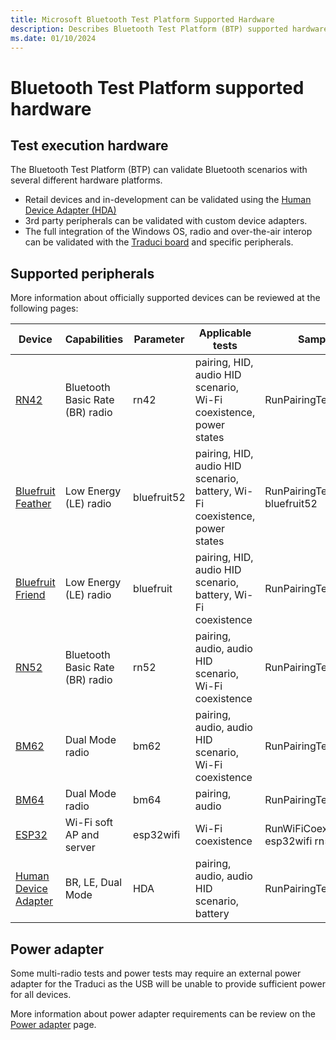 ```yaml
---
title: Microsoft Bluetooth Test Platform Supported Hardware
description: Describes Bluetooth Test Platform (BTP) supported hardware.
ms.date: 01/10/2024
---
```


# Bluetooth Test Platform supported hardware

## Test execution hardware

The Bluetooth Test Platform (BTP) can validate Bluetooth scenarios with several different hardware platforms.

- Retail devices and in-development can be validated using the [Human Device Adapter (HDA)](testing-btp-hw-human-device-adapter.md)
- 3rd party peripherals can be validated with custom device adapters.
- The full integration of the Windows OS, radio and over-the-air interop can be validated with the [Traduci board](testing-btp-setup-hardware.md) and specific peripherals.

## Supported peripherals

More information about officially supported devices can be reviewed at the following pages:

| Device | Capabilities | Parameter | Applicable tests | Sample cmd line |
|--|--|--|--|--|
| [RN42](testing-BTP-hw-rn42.md) | Bluetooth Basic Rate (BR) radio | rn42 | pairing, HID, audio HID scenario, Wi-Fi coexistence, power states | RunPairingTests.bat rn42 |
| [Bluefruit Feather](testing-BTP-hw-bluefruit-Feather.md) | Low Energy (LE) radio | bluefruit52 | pairing, HID, audio HID scenario, battery, Wi-Fi coexistence, power states | RunPairingTests.bat bluefruit52 |
| [Bluefruit Friend](testing-BTP-hw-bluefruit-Friend.md) | Low Energy (LE) radio | bluefruit | pairing, HID, audio HID scenario, battery, Wi-Fi coexistence | RunPairingTests.bat bluefruit |
| [RN52](testing-BTP-hw-rn52.md) | Bluetooth Basic Rate (BR) radio | rn52 | pairing, audio, audio HID scenario, Wi-Fi coexistence | RunPairingTests.bat rn52 |
| [BM62](testing-BTP-hw-bm62.md) | Dual Mode radio | bm62 | pairing, audio, audio HID scenario, Wi-Fi coexistence | RunPairingTests.bat bm62 |
| [BM64](testing-BTP-hw-bm64.md) | Dual Mode radio | bm64 | pairing, audio | RunPairingTests.bat bm64 |
| [ESP32](testing-BTP-hw-esp32.md) | Wi-Fi soft AP and server | esp32wifi | Wi-Fi coexistence | RunWiFiCoexScenarioTests.bat esp32wifi rn52 |
| [Human Device Adapter](testing-BTP-hw-human-device-adapter.md) | BR, LE, Dual Mode | HDA | pairing, audio, audio HID scenario, battery | RunPairingTests.bat HDA |

## Power adapter

Some multi-radio tests and power tests may require an external power adapter for the Traduci as the USB will be unable to provide sufficient power for all devices.

More information about power adapter requirements can be review on the [Power adapter](testing-BTP-hw-power-adapter.md) page.
